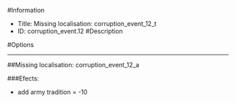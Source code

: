 #Information
 - Title: Missing localisation: corruption_event_12_t
 - ID: corruption_event.12
#Description

#Options

___
##Missing localisation: corruption_event_12_a

###Efects:<ul><li>add army tradition = -10</li></ul>

